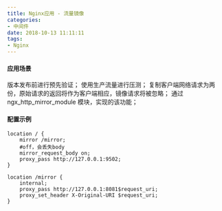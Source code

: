 ```yaml
---
title: Nginx应用 - 流量镜像
categories:
- 中间件
date: 2018-10-13 11:11:11
tags:
- Nginx
---
```

#### 应用场景
版本发布前进行预先验证；
使用生产流量进行压测；
复制客户端网络请求为两份，原始请求的返回将作为客户端相应，镜像请求将被忽略；
通过ngx_http_mirror_module 模块，实现的该功能；

#### 配置示例
```
location / {
    mirror /mirror;
    #off，会丢失body
    mirror_request_body on;
    proxy_pass http://127.0.0.1:9502;
}
 
location /mirror {
    internal;
    proxy_pass http://127.0.0.1:8081$request_uri;
    proxy_set_header X-Original-URI $request_uri;
}

```